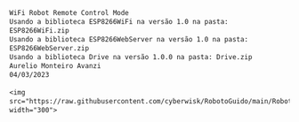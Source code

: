     WiFi Robot Remote Control Mode
    Usando a biblioteca ESP8266WiFi na versão 1.0 na pasta: ESP8266WiFi.zip
    Usando a biblioteca ESP8266WebServer na versão 1.0 na pasta: ESP8266WebServer.zip
    Usando a biblioteca Drive na versão 1.0.0 na pasta: Drive.zip
    Aurelio Monteiro Avanzi
    04/03/2023

    <img src="https://raw.githubusercontent.com/cyberwisk/RobotoGuido/main/Robotoguido_esquema.png" width="300">